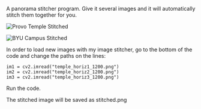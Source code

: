 A panorama stitcher program. Give it several images and it will automatically stitch them together for you.

![Provo Temple Stitched](stitched.png "Provo Temple Stitched")

![BYU Campus Stitched](stitched02.png "BYU Campus Stitched")


In order to load new images with my image stitcher, go to the bottom of the code and change the paths on the lines:

```
im1 = cv2.imread("temple_horiz1_1200.png")
im2 = cv2.imread("temple_horiz2_1200.png")
im3 = cv2.imread("temple_horiz3_1200.png")
```

Run the code.

The stitched image will be saved as stitched.png
